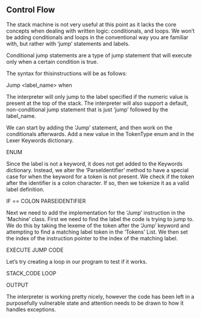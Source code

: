 ## Control Flow

The stack machine is not very useful at this point as it lacks the core concepts when dealing with written logic: conditionals, and loops. We won’t be adding conditionals and loops in the conventional way you are familiar with, but rather with ‘jump’ statements and labels.

Conditional jump statements are a type of jump statement that will execute only when a certain condition is true. 

The syntax for thisinstructions will be as follows:

Jump <label_name> when <numeric>

The interpreter will only jump to the label specified if the numeric value is present at the top of the stack. The interpreter will also support a default, non-conditional jump statement that is just ‘jump’ followed by the label_name.

We can start by adding the ‘Jump’ statement, and then work on the conditionals afterwards. Add a new value in the TokenType enum and in the Lexer Keywords dictionary.

ENUM

Since the label is not a keyword, it does not get added to the Keywords dictionary. Instead, we alter the ‘ParseIdentifier’ method to have a special case for when the keyword for a token is not present. We check if the token after the identifier is a colon character. If so, then we tokenize it as a valid label definition.

IF == COLON PARSEIDENTIFIER

Next we need to add the implementation for the ‘Jump’ instruction in the ‘Machine’ class. First we need to find the label the code is trying to jump to. We do this by taking the lexeme of the token after the ‘Jump’ keyword and attempting to find a matching label token in the ‘Tokens’ List. We then set the index of  the instruction pointer to the index of the matching label.

EXECUTE JUMP CODE

Let’s try creating a loop in our program to test if it works.

STACK_CODE LOOP

OUTPUT

The interpreter is working pretty nicely, however the code has been left in a purposefully vulnerable state and attention needs to be drawn to how it handles exceptions.
